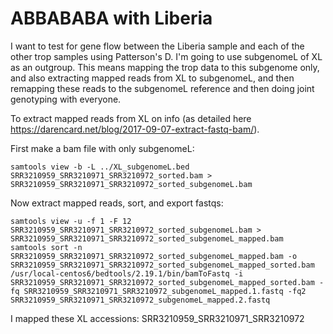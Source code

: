 # ABBABABA with Liberia

I want to test for gene flow between the Liberia sample and each of the other trop samples using Patterson's D. I'm going to use subgenomeL of XL as an outgroup. This means mapping the trop data to this subgenome only, and also extracting mapped reads from XL to subgenomeL, and then remapping these reads to the subgenomeL reference and then doing joint genotyping with everyone.

To extract mapped reads from XL on info (as detailed here https://darencard.net/blog/2017-09-07-extract-fastq-bam/).

First make a bam file with only subgenomeL:
```
samtools view -b -L ../XL_subgenomeL.bed SRR3210959_SRR3210971_SRR3210972_sorted.bam > SRR3210959_SRR3210971_SRR3210972_sorted_subgenomeL.bam
```
Now extract mapped reads, sort, and export fastqs:
```
samtools view -u -f 1 -F 12 SRR3210959_SRR3210971_SRR3210972_sorted_subgenomeL.bam > SRR3210959_SRR3210971_SRR3210972_sorted_subgenomeL_mapped.bam
samtools sort -n SRR3210959_SRR3210971_SRR3210972_sorted_subgenomeL_mapped.bam -o SRR3210959_SRR3210971_SRR3210972_sorted_subgenomeL_mapped_sorted.bam
/usr/local-centos6/bedtools/2.19.1/bin/bamToFastq -i SRR3210959_SRR3210971_SRR3210972_sorted_subgenomeL_mapped_sorted.bam -fq SRR3210959_SRR3210971_SRR3210972_subgenomeL_mapped.1.fastq -fq2 SRR3210959_SRR3210971_SRR3210972_subgenomeL_mapped.2.fastq
```

I mapped these XL accessions: SRR3210959_SRR3210971_SRR3210972
